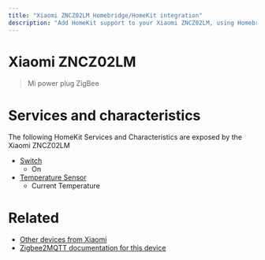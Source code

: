 ```yaml
---
title: "Xiaomi ZNCZ02LM Homebridge/HomeKit integration"
description: "Add HomeKit support to your Xiaomi ZNCZ02LM, using Homebridge, Zigbee2MQTT and homebridge-z2m."
---
```

<!---
This file has been GENERATED using src/docgen/docgen.ts
DO NOT EDIT THIS FILE MANUALLY!
-->
# Xiaomi ZNCZ02LM
> Mi power plug ZigBee


# Services and characteristics
The following HomeKit Services and Characteristics are exposed by
the Xiaomi ZNCZ02LM

* [Switch](../../switch.md)
  * On
* [Temperature Sensor](../../sensors.md)
  * Current Temperature


# Related
* [Other devices from Xiaomi](../index.md#xiaomi)
* [Zigbee2MQTT documentation for this device](https://www.zigbee2mqtt.io/devices/ZNCZ02LM.html)